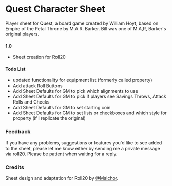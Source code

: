 # Quest Character Sheet
Player sheet for Quest, a board game created by William Hoyt, based on Empire of the Petal Throne by M.A.R. Barker. Bill was one of M.A,R, Barker's original players.

#### 1.0
* Sheet creation for Roll20

#### Todo List
* updated functionality for equipment list (formerly called property)
* Add attack Roll Buttons
* Add Sheet Defaults for GM to pick which alignments to use
* Add Sheet Defaults for GM to pick if players see Savings Throws, Attack Rolls and Checks
* Add Sheet Defaults for GM to set starting coin
* Add Sheet Defaults for GM to set lists or checkboxes and which style for property (if I replicate the original)

### Feedback
If you have any problems, suggestions or features you'd like to see added to the sheet, please let me know either by  sending me a private message via roll20.  Please be patient when waiting for a reply.

### Credits
Sheet design and adaptation for Roll20 by [@Malchor](https://app.roll20.net/users/2078012/malchor).
